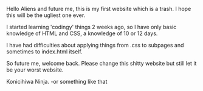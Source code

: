Hello Aliens and future me, this is my first website which is a trash. I hope this will be the ugliest one ever.

I started learning 'codingy' things 2 weeks ago, so I have only basic knowledge of HTML and CSS, a knowledge of 10 or 12 days.

I have had difficulties about applying things from .css to subpages and sometimes to index.html itself.

So future me, welcome back. Please change this shitty website but still let it be your worst website.

Konicihiwa Ninja. -or something like that
